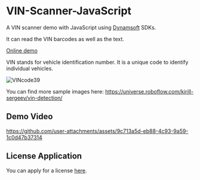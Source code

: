 # VIN-Scanner-JavaScript

A VIN scanner demo with JavaScript using [Dynamsoft](https://www.dynamsoft.com/) SDKs.

It can read the VIN barcodes as well as the text.

[Online demo](https://tony-xlh.github.io/VIN-Scanner-JavaScript/)

VIN stands for vehicle identification number. It is a unique code to identify individual vehicles.

![VINcode39](https://github.com/user-attachments/assets/86ed744c-15fa-49c6-a448-7d101a97215a)


You can find more sample images here: <https://universe.roboflow.com/kirill-sergeev/vin-detection/>

## Demo Video



https://github.com/user-attachments/assets/9c713a5d-eb88-4c93-9a59-1c0d47b37314



## License Application

You can apply for a license [here](https://www.dynamsoft.com/customer/license/trialLicense/?product=dcv&package=cross-platform).
